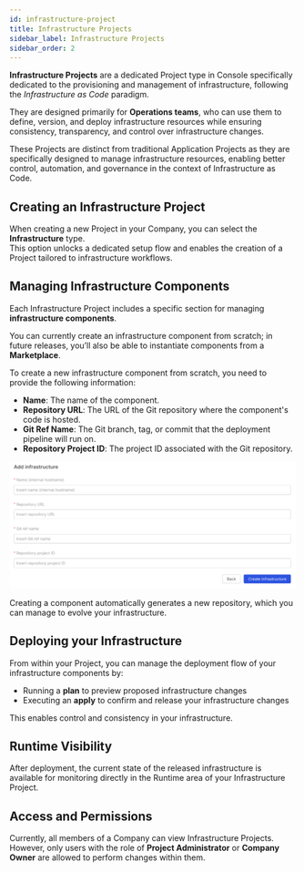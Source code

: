 ```yaml
---
id: infrastructure-project
title: Infrastructure Projects
sidebar_label: Infrastructure Projects
sidebar_order: 2
---
```


**Infrastructure Projects** are a dedicated Project type in Console specifically dedicated to the provisioning and management of infrastructure, following the *Infrastructure as Code* paradigm.

They are designed primarily for **Operations teams**, who can use them to define, version, and deploy infrastructure resources while ensuring consistency, transparency, and control over infrastructure changes.  

These Projects are distinct from traditional Application Projects as they are specifically designed to manage infrastructure resources, enabling better control, automation, and governance in the context of Infrastructure as Code.

## Creating an Infrastructure Project

When creating a new Project in your Company, you can select the **Infrastructure** type.  
This option unlocks a dedicated setup flow and enables the creation of a Project tailored to infrastructure workflows.

<!-- ![Infrastructure Projects creation](/) -->

## Managing Infrastructure Components

Each Infrastructure Project includes a specific section for managing **infrastructure components**.

You can currently create an infrastructure component from scratch; in future releases, you’ll also be able to instantiate components from a **Marketplace**.  

To create a new infrastructure component from scratch, you need to provide the following information:

- **Name**: The name of the component.  
- **Repository URL**: The URL of the Git repository where the component's code is hosted.  
- **Git Ref Name**: The Git branch, tag, or commit that the deployment pipeline will run on.  
- **Repository Project ID**: The project ID associated with the Git repository.

![Query parameters](./img/add-infrastructure-component.png)

Creating a component automatically generates a new repository, which you can manage to evolve your infrastructure.


## Deploying your Infrastructure

From within your Project, you can manage the deployment flow of your infrastructure components by:

- Running a **plan** to preview proposed infrastructure changes  
- Executing an **apply** to confirm and release your infrastructure changes

This enables control and consistency in your infrastructure.

## Runtime Visibility

After deployment, the current state of the released infrastructure is available for monitoring directly in the Runtime area of your Infrastructure Project.  

## Access and Permissions

Currently, all members of a Company can view Infrastructure Projects.  
However, only users with the role of **Project Administrator** or **Company Owner** are allowed to perform changes within them. 
